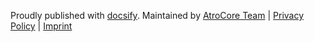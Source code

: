 Proudly published with [docsify](https://docsify.js.io). Maintained by [AtroCore Team](https://atrocore.com/) | [Privacy Policy](https://atrocore.com/privacy-policy) | [Imprint](https://atrocore.com/imprint)
 
